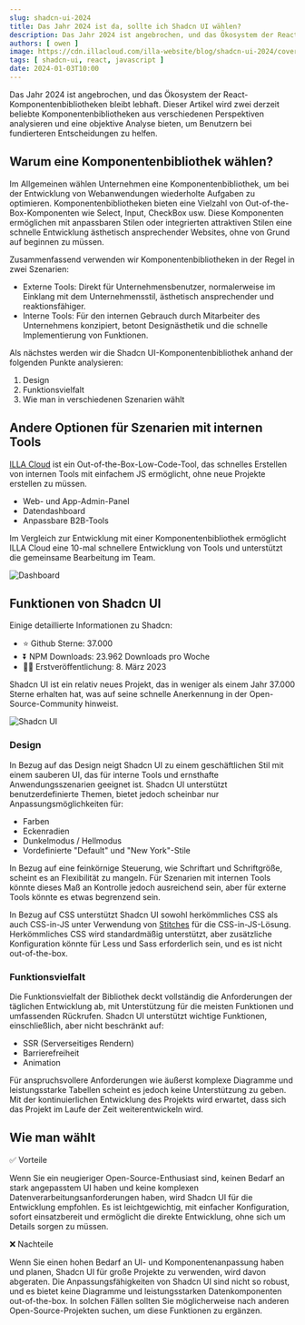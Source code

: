 ```yaml
---
slug: shadcn-ui-2024
title: Das Jahr 2024 ist da, sollte ich Shadcn UI wählen?
description: Das Jahr 2024 ist angebrochen, und das Ökosystem der React-Komponentenbibliotheken bleibt lebhaft.
authors: [ owen ]
image: https://cdn.illacloud.com/illa-website/blog/shadcn-ui-2024/cover.png
tags: [ shadcn-ui, react, javascript ]
date: 2024-01-03T10:00
---
```


Das Jahr 2024 ist angebrochen, und das Ökosystem der React-Komponentenbibliotheken bleibt lebhaft. Dieser Artikel wird zwei derzeit beliebte Komponentenbibliotheken aus verschiedenen Perspektiven analysieren und eine objektive Analyse bieten, um Benutzern bei fundierteren Entscheidungen zu helfen.

## Warum eine Komponentenbibliothek wählen?

Im Allgemeinen wählen Unternehmen eine Komponentenbibliothek, um bei der Entwicklung von Webanwendungen wiederholte Aufgaben zu optimieren. Komponentenbibliotheken bieten eine Vielzahl von Out-of-the-Box-Komponenten wie Select, Input, CheckBox usw. Diese Komponenten ermöglichen mit anpassbaren Stilen oder integrierten attraktiven Stilen eine schnelle Entwicklung ästhetisch ansprechender Websites, ohne von Grund auf beginnen zu müssen.

Zusammenfassend verwenden wir Komponentenbibliotheken in der Regel in zwei Szenarien:

- Externe Tools: Direkt für Unternehmensbenutzer, normalerweise im Einklang mit dem Unternehmensstil, ästhetisch ansprechender und reaktionsfähiger.
- Interne Tools: Für den internen Gebrauch durch Mitarbeiter des Unternehmens konzipiert, betont Designästhetik und die schnelle Implementierung von Funktionen.

Als nächstes werden wir die Shadcn UI-Komponentenbibliothek anhand der folgenden Punkte analysieren:

1. Design
2. Funktionsvielfalt
3. Wie man in verschiedenen Szenarien wählt

## Andere Optionen für Szenarien mit internen Tools

[ILLA Cloud](https://illacloud.com/) ist ein Out-of-the-Box-Low-Code-Tool, das schnelles Erstellen von internen Tools mit einfachem JS ermöglicht, ohne neue Projekte erstellen zu müssen.

- Web- und App-Admin-Panel
- Datendashboard
- Anpassbare B2B-Tools

Im Vergleich zur Entwicklung mit einer Komponentenbibliothek ermöglicht ILLA Cloud eine 10-mal schnellere Entwicklung von Tools und unterstützt die gemeinsame Bearbeitung im Team.

![Dashboard](https://cdn.illacloud.com/illa-website/blog/shadcn-ui-2024/dashboard.png)

## Funktionen von Shadcn UI

Einige detaillierte Informationen zu Shadcn:

- ⭐ Github Sterne: 37.000
- ⏬ NPM Downloads: 23.962 Downloads pro Woche
- 💪🏼 Erstveröffentlichung: 8. März 2023

Shadcn UI ist ein relativ neues Projekt, das in weniger als einem Jahr 37.000 Sterne erhalten hat, was auf seine schnelle Anerkennung in der Open-Source-Community hinweist.

![Shadcn UI](https://cdn.illacloud.com/illa-website/blog/shadcn-ui-2024/shadcn-ui.png)

### Design

In Bezug auf das Design neigt Shadcn UI zu einem geschäftlichen Stil mit einem sauberen UI, das für interne Tools und ernsthafte Anwendungsszenarien geeignet ist. Shadcn UI unterstützt benutzerdefinierte Themen, bietet jedoch scheinbar nur Anpassungsmöglichkeiten für:

- Farben
- Eckenradien
- Dunkelmodus / Hellmodus
- Vordefinierte "Default" und "New York"-Stile

In Bezug auf eine feinkörnige Steuerung, wie Schriftart und Schriftgröße, scheint es an Flexibilität zu mangeln. Für Szenarien mit internen Tools könnte dieses Maß an Kontrolle jedoch ausreichend sein, aber für externe Tools könnte es etwas begrenzend sein.

In Bezug auf CSS unterstützt Shadcn UI sowohl herkömmliches CSS als auch CSS-in-JS unter Verwendung von [Stitches](https://stitches.dev/) für die CSS-in-JS-Lösung. Herkömmliches CSS wird standardmäßig unterstützt, aber zusätzliche Konfiguration könnte für Less und Sass erforderlich sein, und es ist nicht out-of-the-box.

### Funktionsvielfalt

Die Funktionsvielfalt der Bibliothek deckt vollständig die Anforderungen der täglichen Entwicklung ab, mit Unterstützung für die meisten Funktionen und umfassenden Rückrufen. Shadcn UI unterstützt wichtige Funktionen, einschließlich, aber nicht beschränkt auf:

- SSR (Serverseitiges Rendern)
- Barrierefreiheit
- Animation

Für anspruchsvollere Anforderungen wie äußerst komplexe Diagramme und leistungsstarke Tabellen scheint es jedoch keine Unterstützung zu geben. Mit der kontinuierlichen Entwicklung des Projekts wird erwartet, dass sich das Projekt im Laufe der Zeit weiterentwickeln wird.

## Wie man wählt

✅ Vorteile

Wenn Sie ein neugieriger Open-Source-Enthusiast sind, keinen Bedarf an stark angepasstem UI haben und keine komplexen Datenverarbeitungsanforderungen haben, wird Shadcn UI für die Entwicklung empfohlen. Es ist leichtgewichtig, mit einfacher Konfiguration, sofort einsatzbereit und ermöglicht die direkte Entwicklung, ohne sich um Details sorgen zu müssen.

❌ Nachteile

Wenn Sie einen hohen Bedarf an UI- und Komponentenanpassung haben und planen, Shadcn UI für große Projekte zu verwenden, wird davon abgeraten. Die Anpassungsfähigkeiten von Shadcn UI sind nicht so robust, und es bietet keine Diagramme und leistungsstarken Datenkomponenten out-of-the-box. In solchen Fällen sollten Sie möglicherweise nach anderen Open-Source-Projekten suchen, um diese Funktionen zu ergänzen.
